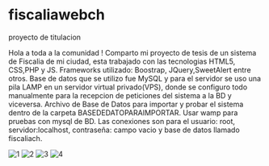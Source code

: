 # fiscaliawebch
proyecto de titulacion

Hola a toda a la comunidad ! Comparto mi proyecto de tesis de un sistema de Fiscalia de mi ciudad,
esta trabajado con las tecnologias HTML5, CSS,PHP y JS.
Frameworks utilizado: Boostrap, JQuery,SweetAlert entre otros.
Base de datos que se utilizo fue MySQL y para el servidor se uso una pila LAMP en un servidor virtual privado(VPS),
donde se configuro todo manualmente para la recepcion de peticiones del sistema a la BD y viceversa.
Archivo de Base de Datos para importar y probar el sistema dentro de la carpeta BASEDEDATOPARAIMPORTAR.
Usar wamp para pruebas con mysql de BD.
Las conexiones son para el usuario: root, servidor:localhost, contraseña: campo vacio y base de datos llamado fiscaliach. 

![1](https://user-images.githubusercontent.com/87587210/152698363-5868e247-5a25-4154-ad70-c78a0f54c49a.jpg)
![2](https://user-images.githubusercontent.com/87587210/152698364-647c78e4-8bc7-4a3e-bf31-b66cfb8d9388.jpg)
![3](https://user-images.githubusercontent.com/87587210/152698365-de0bac7b-0b60-41b9-9202-a6f405e75d93.jpg)
![4](https://user-images.githubusercontent.com/87587210/152698366-073777e2-2009-4c7d-99a0-66683b791ed2.jpg)
